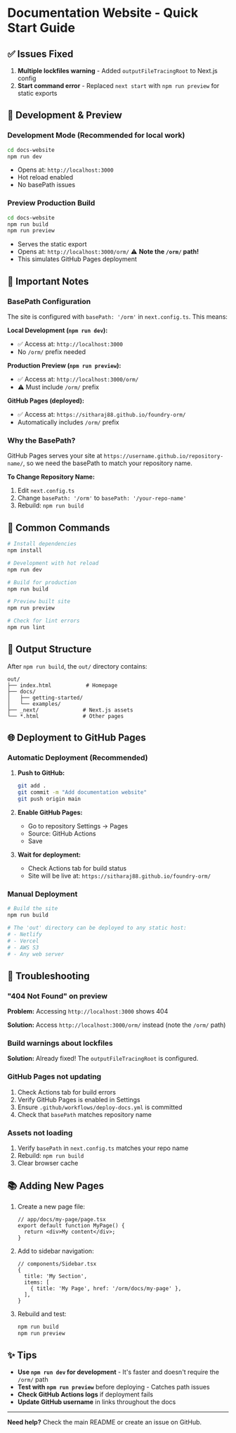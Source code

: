 # Documentation Website - Quick Start Guide

## ✅ Issues Fixed

1. **Multiple lockfiles warning** - Added `outputFileTracingRoot` to Next.js config
2. **Start command error** - Replaced `next start` with `npm run preview` for static exports

## 🚀 Development & Preview

### Development Mode (Recommended for local work)
```bash
cd docs-website
npm run dev
```
- Opens at: `http://localhost:3000`
- Hot reload enabled
- No basePath issues

### Preview Production Build
```bash
cd docs-website
npm run build
npm run preview
```
- Serves the static export
- Opens at: `http://localhost:3000/orm/` ⚠️ **Note the `/orm/` path!**
- This simulates GitHub Pages deployment

## 📝 Important Notes

### BasePath Configuration
The site is configured with `basePath: '/orm'` in `next.config.ts`. This means:

**Local Development (`npm run dev`):**
- ✅ Access at: `http://localhost:3000`
- No `/orm/` prefix needed

**Production Preview (`npm run preview`):**
- ✅ Access at: `http://localhost:3000/orm/`
- ⚠️ Must include `/orm/` prefix

**GitHub Pages (deployed):**
- ✅ Access at: `https://sitharaj88.github.io/foundry-orm/`
- Automatically includes `/orm/` prefix

### Why the BasePath?
GitHub Pages serves your site at `https://username.github.io/repository-name/`, so we need the basePath to match your repository name. 

**To Change Repository Name:**
1. Edit `next.config.ts`
2. Change `basePath: '/orm'` to `basePath: '/your-repo-name'`
3. Rebuild: `npm run build`

## 🔧 Common Commands

```bash
# Install dependencies
npm install

# Development with hot reload
npm run dev

# Build for production
npm run build

# Preview built site
npm run preview

# Check for lint errors
npm run lint
```

## 📂 Output Structure

After `npm run build`, the `out/` directory contains:
```
out/
├── index.html           # Homepage
├── docs/
│   ├── getting-started/
│   └── examples/
├── _next/              # Next.js assets
└── *.html              # Other pages
```

## 🌐 Deployment to GitHub Pages

### Automatic Deployment (Recommended)

1. **Push to GitHub:**
   ```bash
   git add .
   git commit -m "Add documentation website"
   git push origin main
   ```

2. **Enable GitHub Pages:**
   - Go to repository Settings → Pages
   - Source: GitHub Actions
   - Save

3. **Wait for deployment:**
   - Check Actions tab for build status
   - Site will be live at: `https://sitharaj88.github.io/foundry-orm/`

### Manual Deployment

```bash
# Build the site
npm run build

# The 'out' directory can be deployed to any static host:
# - Netlify
# - Vercel
# - AWS S3
# - Any web server
```

## 🐛 Troubleshooting

### "404 Not Found" on preview
**Problem:** Accessing `http://localhost:3000` shows 404

**Solution:** Access `http://localhost:3000/orm/` instead (note the `/orm/` path)

### Build warnings about lockfiles
**Solution:** Already fixed! The `outputFileTracingRoot` is configured.

### GitHub Pages not updating
1. Check Actions tab for build errors
2. Verify GitHub Pages is enabled in Settings
3. Ensure `.github/workflows/deploy-docs.yml` is committed
4. Check that `basePath` matches repository name

### Assets not loading
1. Verify `basePath` in `next.config.ts` matches your repo name
2. Rebuild: `npm run build`
3. Clear browser cache

## 📚 Adding New Pages

1. Create a new page file:
   ```tsx
   // app/docs/my-page/page.tsx
   export default function MyPage() {
     return <div>My content</div>;
   }
   ```

2. Add to sidebar navigation:
   ```tsx
   // components/Sidebar.tsx
   {
     title: 'My Section',
     items: [
       { title: 'My Page', href: '/orm/docs/my-page' },
     ],
   }
   ```

3. Rebuild and test:
   ```bash
   npm run build
   npm run preview
   ```

## ✨ Tips

- **Use `npm run dev` for development** - It's faster and doesn't require the `/orm/` path
- **Test with `npm run preview`** before deploying - Catches path issues
- **Check GitHub Actions logs** if deployment fails
- **Update GitHub username** in links throughout the docs

---

**Need help?** Check the main README or create an issue on GitHub.
